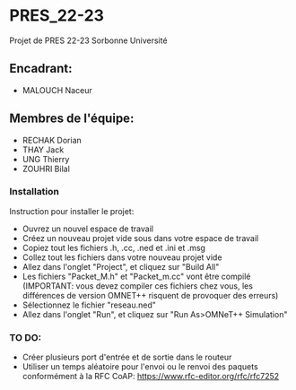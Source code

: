 # PRES_22-23
Projet de PRES 22-23 Sorbonne Université 

## Encadrant:
- MALOUCH Naceur

## Membres de l'équipe:
- RECHAK Dorian
- THAY Jack
- UNG Thierry
- ZOUHRI Bilal

### Installation
Instruction pour installer le projet:
* Ouvrez un nouvel espace de travail
* Créez un nouveau projet vide sous dans votre espace de travail
* Copiez tout les fichiers .h, .cc, .ned et .ini et .msg
* Collez tout les fichiers dans votre nouveau projet vide
* Allez dans l'onglet "Project", et cliquez sur "Build All"
* Les fichiers "Packet_M.h" et "Packet_m.cc" vont être compilé (IMPORTANT: vous devez compiler ces fichiers chez vous, les différences de version OMNET++ risquent de provoquer des erreurs)
* Sélectionnez le fichier "reseau.ned"
* Allez dans l'onglet "Run", et cliquez sur "Run As>OMNeT++ Simulation"

### TO DO:
- Créer plusieurs port d'entrée et de sortie dans le routeur
- Utiliser un temps aléatoire pour l'envoi ou le renvoi des paquets conformément à la RFC CoAP: https://www.rfc-editor.org/rfc/rfc7252
